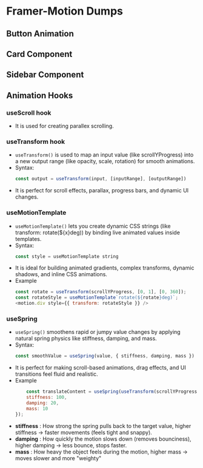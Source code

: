 # Framer-Motion Dumps

## Button Animation

## Card Component 

## Sidebar Component

## Animation Hooks
### useScroll hook
- It is used for creating parallex scrolling.

### useTransform hook
- `useTransform()` is used to map an input value (like scrollYProgress) into a new output range (like opacity, scale, rotation) for smooth animations.
- Syntax:  
    ```javascript
    const output = useTransform(input, [inputRange], [outputRange])
    ```
- It is perfect for scroll effects, parallax, progress bars, and dynamic UI changes.

### useMotionTemplate
- `useMotionTemplate()` lets you create dynamic CSS strings (like transform: rotate(${x}deg)) by binding live animated values inside templates.
- Syntax: 
    ```javascript
    const style = useMotionTemplate string 
    ```
- It is ideal for building animated gradients, complex transforms, dynamic shadows, and inline CSS animations.
- Example
    ```javascript
    const rotate = useTransform(scrollYProgress, [0, 1], [0, 360]);
    const rotateStyle = useMotionTemplate`rotate(${rotate}deg)`;
    <motion.div style={{ transform: rotateStyle }} />
    ```

### useSpring
- `useSpring()` smoothens rapid or jumpy value changes by applying natural spring physics like stiffness, damping, and mass.
- Syntax: 
    ```javascript
    const smoothValue = useSpring(value, { stiffness, damping, mass }) 
    ```
- It is perfect for making scroll-based animations, drag effects, and UI transitions feel fluid and realistic.
- Example 
    ```javascript
        const translateContent = useSpring(useTransform(scrollYProgress, [0,1], [-200,200]), {
        stiffness: 100,
        damping: 20,
        mass: 10
    });
    ```
- **stiffness** : How strong the spring pulls back to the target value, higher stiffness -> faster movements (feels tight and snappy).
- **damping** : How quickly the motion slows down (removes bounciness), higher damping → less bounce, stops faster.
- **mass** : How heavy the object feels during the motion, higher mass → moves slower and more "weighty"  